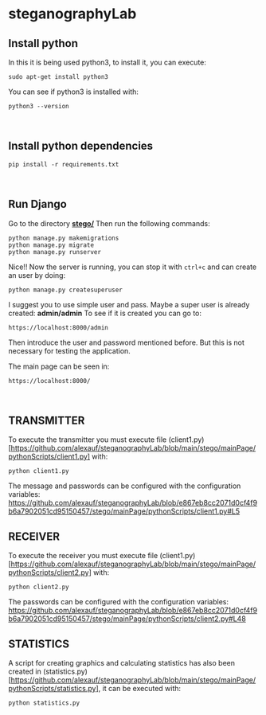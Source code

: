 # steganographyLab

## Install python
In this it is being used python3, to install it, you can execute:
```
sudo apt-get install python3
```
You can see if python3 is installed with:
```
python3 --version
```
<br />

## Install python dependencies
```
pip install -r requirements.txt
```
<br />

## Run Django
Go to the directory [**stego/**](https://github.com/alexauf/steganographyLab/tree/main/stego)
Then run the following commands:
```
python manage.py makemigrations
python manage.py migrate
python manage.py runserver
```
Nice!! Now the server is running, you can stop it with `ctrl+c` and can create an user by doing:
```
python manage.py createsuperuser
```
I suggest you to use simple user and pass.
Maybe a super user is already created: **admin/admin**
To see if it is created you can go to:
```
https://localhost:8000/admin
```
Then introduce the user and password mentioned before.
But this is not necessary for testing the application.

The main page can be seen in:
```
https://localhost:8000/
```
<br />

## TRANSMITTER
To execute the transmitter you must execute file (client1.py)[https://github.com/alexauf/steganographyLab/blob/main/stego/mainPage/pythonScripts/client1.py] with:
```
python client1.py
```
The message and passwords can be configured with the configuration variables:
https://github.com/alexauf/steganographyLab/blob/e867eb8cc2071d0cf4f9b6a7902051cd95150457/stego/mainPage/pythonScripts/client1.py#L5
<br />

## RECEIVER
To execute the receiver you must execute file (client1.py)[https://github.com/alexauf/steganographyLab/blob/main/stego/mainPage/pythonScripts/client2.py] with: 
```
python client2.py
```
The passwords can be configured with the configuration variables:
https://github.com/alexauf/steganographyLab/blob/e867eb8cc2071d0cf4f9b6a7902051cd95150457/stego/mainPage/pythonScripts/client2.py#L48
<br />

## STATISTICS
A script for creating graphics and calculating statistics has also been created in (statistics.py)[https://github.com/alexauf/steganographyLab/blob/main/stego/mainPage/pythonScripts/statistics.py], it can be executed with:
```
python statistics.py
```
<br />
